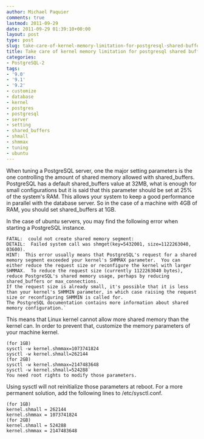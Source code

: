 ```yaml
---
author: Michael Paquier
comments: true
lastmod: 2011-09-29
date: 2011-09-29 01:39:10+00:00
layout: post
type: post
slug: take-care-of-kernel-memory-limitation-for-postgresql-shared-buffers
title: Take care of kernel memory limitation for postgresql shared buffers
categories:
- PostgreSQL-2
tags:
- '9.0'
- '9.1'
- '9.2'
- customize
- database
- kernel
- postgres
- postgresql
- server
- setting
- shared_buffers
- shmall
- shmmax
- tuning
- ubuntu
---
```


When tuning a PostgreSQL server, one the major setting parameters is the one controlling the amount of shared memory allowed with shared\_buffers.
PostgreSQL has a default shared\_buffers value at 32MB, what is enough for small configurations but it is said that this parameter should be set at 25% of the system's RAM. This allows your system to keep a good performance in parallel with the database server.
So in the case of a machine with 4GB of RAM, you should set shared\_buffers at 1GB.

In the case of ubuntu servers, you may find the following error when starting a PostgreSQL instance.

    FATAL:  could not create shared memory segment:
    DETAIL:  Failed system call was shmget(key=5432001, size=1122263040, 03600).
    HINT:  This error usually means that PostgreSQL's request for a shared memory segment exceeded your kernel's SHMMAX parameter.  You can either reduce the request size or reconfigure the kernel with larger SHMMAX.  To reduce the request size (currently 1122263040 bytes), reduce PostgreSQL's shared memory usage, perhaps by reducing shared_buffers or max_connections.
    If the request size is already small, it's possible that it is less than your kernel's SHMMIN parameter, in which case raising the request size or reconfiguring SHMMIN is called for.
    The PostgreSQL documentation contains more information about shared memory configuration.`

This means that Linux kernel cannot allow more shared memory than the kernel can.
In order to prevent that, customize the memory parameters of your machine kernel.

    (for 1GB)
    sysctl -w kernel.shmmax=1073741824
    sysctl -w kernel.shmall=262144
    (for 2GB)
    sysctl -w kernel.shmmax=2147483648
    sysctl -w kernel.shmall=524288`
    You need root rights to modify those parameters.

Using sysctl will not reinitialize those parameters at reboot. For a more permanent solution, add the following lines to /etc/sysctl.conf.

    (for 1GB)
    kernel.shmall = 262144
    kernel.shmmax = 1073741824
    (for 2GB)
    kernel.shmall = 524288
    kernel.shmmax = 2147483648
